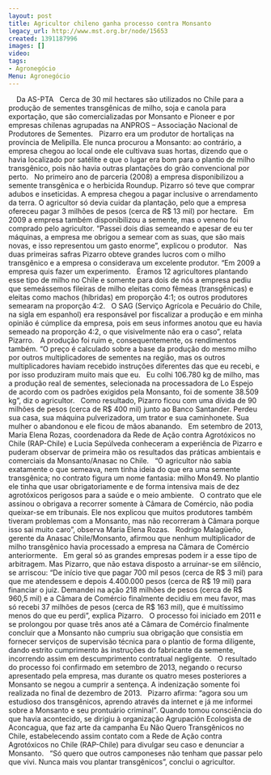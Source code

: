 ```yaml
---
layout: post
title: Agricultor chileno ganha processo contra Monsanto
legacy_url: http://www.mst.org.br/node/15653
created: 1391187996
images: []
video: 
tags:
- Agronegócio
Menu: Agronegócio
---
```



 
 
Da AS-PTA
 
Cerca de 30 mil hectares são utilizados no Chile para a produção de sementes transgênicas de milho, soja e canola para exportação, que são comercializadas por Monsanto e Pioneer e por empresas chilenas agrupadas na ANPROS – Associação Nacional de Produtores de Sementes.
 
Pizarro era um produtor de hortaliças na província de Melipilla. Ele nunca procurou a Monsanto: ao contrário, a empresa chegou ao local onde ele cultivava suas hortas, dizendo que o havia localizado por satélite e que o lugar era bom para o plantio de milho transgênico, pois não havia outras plantações do grão convencional por perto.
 
No primeiro ano de parceria (2008) a empresa disponibilizou a semente transgênica e o herbicida Roundup. Pizarro só teve que comprar adubos e inseticidas. A empresa chegou a pagar inclusive o arrendamento da terra. O agricultor só devia cuidar da plantação, pelo que a empresa ofereceu pagar 3 milhões de pesos (cerca de R$ 13 mil) por hectare.
 
Em 2009 a empresa também disponibilizou a semente, mas o veneno foi comprado pelo agricultor. “Passei dois dias semeando e apesar de eu ter máquinas, a empresa me obrigou a semear com as suas, que são mais novas, e isso representou um gasto enorme”, explicou o produtor.
 
Nas duas primeiras safras Pizarro obteve grandes lucros com o milho transgênico e a empresa o considerava um excelente produtor. “Em 2009 a empresa quis fazer um experimento.
 
Éramos 12 agricultores plantando esse tipo de milho no Chile e somente para dois de nós a empresa pediu que semeássemos fileiras de milho eleitas como fêmeas (transgênicas) e eleitas como machos (híbridas) em proporção 4:1; os outros produtores semearam na proporção 4:2.
 
O SAG (Serviço Agrícola e Pecuário do Chile, na sigla em espanhol) era responsável por fiscalizar a produção e em minha opinião é cúmplice da empresa, pois em seus informes anotou que eu havia semeado na proporção 4:2, o que visivelmente não era o caso”, relata Pizarro.
 
A produção foi ruim e, consequentemente, os rendimentos também. “O preço é calculado sobre a base da produção do mesmo milho por outros multiplicadores de sementes na região, mas os outros multiplicadores haviam recebido instruções diferentes das que eu recebi, e por isso produziram muito mais que eu.
 
Eu colhi 106.780 kg de milho, mas a produção real de sementes, selecionada na processadora de Lo Espejo de acordo com os padrões exigidos pela Monsanto, foi de somente 38.509 kg”, diz o agricultor.
 
Como resultado, Pizarro ficou com uma dívida de 90 milhões de pesos (cerca de R$ 400 mil) junto ao Banco Santander. Perdeu sua casa, sua máquina pulverizadora, um trator e sua caminhonete. Sua mulher o abandonou e ele ficou de mãos abanando.
 
Em setembro de 2013, Maria Elena Rozas, coordenadora da Rede de Ação contra Agrotóxicos no Chile (RAP-Chile) e Lucia Sepúlveda conheceram a experiência de Pizarro e puderam observar de primeira mão os resultados das práticas ambientais e comerciais da Monsanto/Anasac no Chile.
 
“O agricultor não sabia exatamente o que semeava, nem tinha ideia do que era uma semente transgênica; no contrato figura um nome fantasia: milho Mon49. No plantio ele tinha que usar obrigatoriamente e de forma intensiva mais de dez agrotóxicos perigosos para a saúde e o meio ambiente.
 
O contrato que ele assinou o obrigava a recorrer somente à Câmara de Comércio, não podia queixar-se em tribunais. Ele nos explicou que muitos produtores também tiveram problemas com a Monsanto, mas não recorreram à Câmara porque isso sai muito caro”, observa Maria Elena Rozas.
 
Rodrigo Malagüeño, gerente da Anasac Chile/Monsanto, afirmou que nenhum multiplicador de milho transgênico havia processado a empresa na Câmara de Comércio anteriormente.
 
Em geral só as grandes empresas podem ir a esse tipo de arbitragem. Mas Pizarro, que não estava disposto a arruinar-se em silêncio, se arriscou: “De início tive que pagar 700 mil pesos (cerca de R$ 3 mil) para que me atendessem e depois 4.400.000 pesos (cerca de R$ 19 mil) para financiar o juiz. Demandei na ação 218 milhões de pesos (cerca de R$ 960,5 mil) e a Câmara de Comércio finalmente decidiu em meu favor, mas só recebi 37 milhões de pesos (cerca de R$ 163 mil), que é muitíssimo menos do que eu perdi”, explica Pizarro.
 
O processo foi iniciado em 2011 e se prolongou por quase três anos até a Câmara de Comércio finalmente concluir que a Monsanto não cumpriu sua obrigação que consistia em fornecer serviços de supervisão técnica para o plantio de forma diligente, dando estrito cumprimento às instruções do fabricante da semente, incorrendo assim em descumprimento contratual negligente.
 
O resultado do processo foi confirmado em setembro de 2013, negando o recurso apresentado pela empresa, mas durante os quatro meses posteriores a Monsanto se negou a cumprir a sentença. A indenização somente foi realizada no final de dezembro de 2013.
 
Pizarro afirma: “agora sou um estudioso dos transgênicos, aprendo através da internet e já me informei sobre a Monsanto e seu prontuário criminal”. Quando tomou consciência do que havia acontecido, se dirigiu à organização Agrupación Ecologista de Aconcagua, que faz arte da campanha Eu Não Quero Transgênicos no Chile, estabelecendo assim contato com a Rede de Ação contra Agrotóxicos no Chile (RAP-Chile) para divulgar seu caso e denunciar a Monsanto.
 
“Só quero que outros camponeses não tenham que passar pelo que vivi. Nunca mais vou plantar transgênicos”, conclui o agricultor.
 
 
